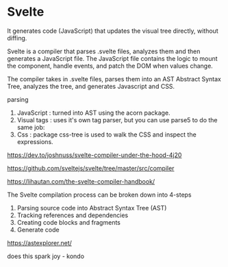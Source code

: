 
# Svelte

It generates code (JavaScript) that updates the visual tree directly, without diffing.

Svelte is a compiler that parses .svelte files, analyzes them and then generates a JavaScript file. 
The JavaScript file contains the logic to mount the component, handle events, and patch the DOM when values change.

The compiler takes in .svelte files, parses them into an AST Abstract Syntax Tree, analyzes the tree, and generates Javascript and CSS.

parsing
1. JavaScript : turned into AST using the acorn package.
1. Visual tags : uses it's own tag parser, but you can use parse5 to do the same job:
1. Css : package css-tree is used to walk the CSS and inspect the expressions.


https://dev.to/joshnuss/svelte-compiler-under-the-hood-4j20

https://github.com/sveltejs/svelte/tree/master/src/compiler

https://lihautan.com/the-svelte-compiler-handbook/

The Svelte compilation process can be broken down into 4-steps

1. Parsing source code into Abstract Syntax Tree (AST)
1. Tracking references and dependencies
1. Creating code blocks and fragments
1. Generate code

https://astexplorer.net/

does this spark joy - kondo
